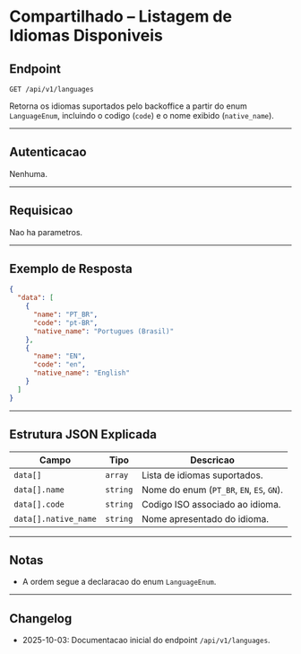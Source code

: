 # Compartilhado – Listagem de Idiomas Disponiveis

## Endpoint

`GET /api/v1/languages`

Retorna os idiomas suportados pelo backoffice a partir do enum `LanguageEnum`, incluindo o codigo (`code`) e o nome exibido (`native_name`).

---

## Autenticacao

Nenhuma.

---

## Requisicao

Nao ha parametros.

---

## Exemplo de Resposta

```json
{
  "data": [
    {
      "name": "PT_BR",
      "code": "pt-BR",
      "native_name": "Portugues (Brasil)"
    },
    {
      "name": "EN",
      "code": "en",
      "native_name": "English"
    }
  ]
}
```

---

## Estrutura JSON Explicada

| Campo | Tipo | Descricao |
| ----- | ---- | --------- |
| `data[]` | `array` | Lista de idiomas suportados. |
| `data[].name` | `string` | Nome do enum (`PT_BR`, `EN`, `ES`, `GN`). |
| `data[].code` | `string` | Codigo ISO associado ao idioma. |
| `data[].native_name` | `string` | Nome apresentado do idioma. |

---

## Notas

* A ordem segue a declaracao do enum `LanguageEnum`.

---

## Changelog

- 2025-10-03: Documentacao inicial do endpoint `/api/v1/languages`.
